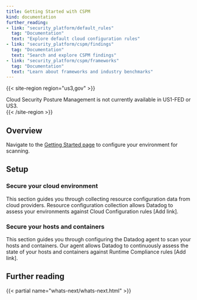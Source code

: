 ```yaml
---
title: Getting Started with CSPM
kind: documentation
further_reading:
- link: "security_platform/default_rules"
  tag: "Documentation"
  text: "Explore default cloud configuration rules"
- link: "security_platform/cspm/findings"
  tag: "Documentation"
  text: "Search and explore CSPM findings"
- link: "security_platform/cspm/frameworks"
  tag: "Documentation"
  text: "Learn about frameworks and industry benchmarks"
---
```


{{< site-region region="us3,gov" >}}
<div class="alert alert-warning">
Cloud Security Posture Management is not currently available in US1-FED or US3.
</div>
{{< /site-region >}}

## Overview

Navigate to the [Getting Started page][1] to configure your environment for scanning.

## Setup

### Secure your cloud environment

This section guides you through collecting resource configuration data from cloud providers. Resource configuration collection allows Datadog to assess your environments against Cloud Configuration rules [Add link].

### Secure your hosts and containers

This section guides you through configuring the Datadog agent to scan your hosts and containers. Our agent allows Datadog to continuously assess the state of your hosts and containers against Runtime Compliance rules [Add link].

## Further reading

{{< partial name="whats-next/whats-next.html" >}}

[1]: https://app.datadoghq.com/security/configuration?config_k9_configuration=true&detect-threats=apache&secure-cloud-environment=amazon-web-services&secure-hosts-and-containers=kubernetes&selected-products=compliance_monitoring
